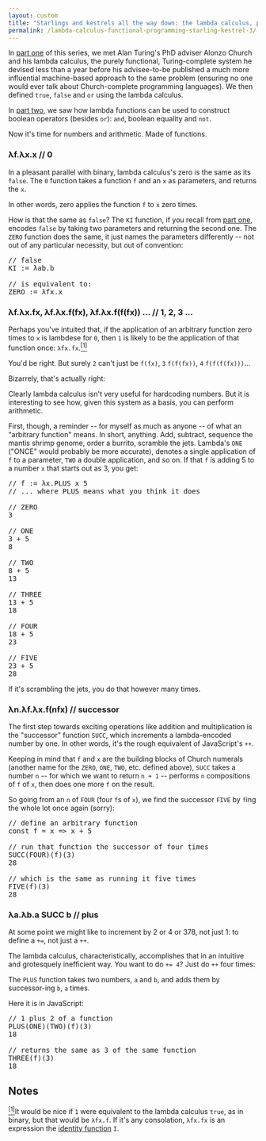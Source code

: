 ```yaml
---
layout: custom
title: "Starlings and kestrels all the way down: the lambda calculus, part iii"
permalink: /lambda-calculus-functional-programming-starling-kestrel-3/
---
```

<script src="/scripts/lambda.js"></script>

In <a href="/lambda-calculus-functional-programming-starling-kestrel-1/" target="\_blank" rel="noopener noreferrer">part one</a> of this series, we met Alan Turing's PhD adviser Alonzo Church and his lambda calculus, the purely functional, Turing-complete system he devised less than a year before his advisee-to-be published a much more influential machine-based approach to the same problem (ensuring no one would ever talk about Church-complete programming languages). We then defined `true`, `false` and `or` using the lambda calculus.

In <a href="/lambda-calculus-functional-programming-starling-kestrel-2/" target="\_blank" rel="noopener noreferrer">part two</a>, we saw how lambda functions can be used to construct boolean operators (besides `or`): `and`, boolean equality and `not`.

Now it's time for numbers and arithmetic. Made of functions.

### λf.λx.x // 0

In a pleasant parallel with binary, lambda calculus's zero is the same as its `false`. The `0` function takes a function `f` and an `x` as parameters, and returns the `x`.

In other words, zero applies the function `f` to `x` zero times.

<div class="lambda-div" id="lambda-zero">
</div>

How is that the same as `false`? The `KI` function, if you recall from <a href="/lambda-calculus-functional-programming-starling-kestrel-1#lambda-kite" target="\_blank" rel="noopener noreferrer">part one</a>, encodes `false` by taking two parameters and returning the second one. The `ZERO` function does the same, it just names the parameters differently -- not out of any particular necessity, but out of convention:

<pre class="prettyprint nocode">
// false
KI := λab.b

// is equivalent to:
ZERO := λfx.x
</pre>

### λf.λx.fx, λf.λx.f(fx), λf.λx.f(f(fx)) ... // 1, 2, 3 ...

<span id="note1top"></span>

Perhaps you've intuited that, if the application of an arbitrary function zero times to `x` is lambdese for `0`, then `1` is likely to be the application of that function once: `λfx.fx`.<a href="#note1"><sup>[1]</sup></a>

You'd be right. But surely `2` can't just be `f(fx)`, `3` `f(f(fx))`, `4` `f(f(f(fx)))`...

Bizarrely, that's actually right:

<div class="lambda-buttons" id="one-two-three">
  <div class="lambda-div" id="lambda-one" style="display:block;">
  </div>
  <div class="lambda-div" id="lambda-two" style="display:none;">
  </div>
  <div class="lambda-div" id="lambda-three" style="display:none;">
  </div>
  <div class="lambda-div" id="lambda-four" style="display:none;">
  </div>
  <div class="lambda-div" id="lambda-five" style="display:none;">
  </div>
</div>

Clearly lambda calculus isn't very useful for hardcoding numbers. But it is interesting to see how, given this system as a basis, you can perform arithmetic.

First, though, a reminder -- for myself as much as anyone -- of what an "arbitrary function" means. In short, anything. Add, subtract, sequence the mantis shrimp genome, order a burrito, scramble the jets. Lambda's `ONE` ("ONCE" would probably be more accurate), denotes a single application of `f` to a parameter, `TWO` a double application, and so on. If that `f` is adding 5 to a number `x` that starts out as 3, you get:

<pre class="prettyprint nocode">
// f := λx.PLUS x 5
// ... where PLUS means what you think it does

// ZERO
3

// ONE
3 + 5
8

// TWO
8 + 5
13

// THREE
13 + 5
18

// FOUR
18 + 5
23

// FIVE
23 + 5
28
</pre>

If it's scrambling the jets, you do that however many times.

### λn.λf.λx.f(nfx) // successor

The first step towards exciting operations like addition and multiplication is the "successor" function `SUCC`, which increments a lambda-encoded number by one. In other words, it's the rough equivalent of JavaScript's `++`.

<div class="lambda-div" id="lambda-successor">
</div>

Keeping in mind that `f` and `x` are the building blocks of Church numerals (another name for the `ZERO`, `ONE`, `TWO`, etc. defined above), `SUCC` takes a number `n` -- for which we want to return `n + 1` -- performs `n` compositions of `f` of `x`, then does one more `f` on the result.

So going from an `n` of `FOUR` (four `f`s of `x`), we find the successor `FIVE` by `f`ing the whole lot once again (sorry):

<pre class="prettyprint">
// define an arbitrary function
const f = x => x + 5

// run that function the successor of four times
SUCC(FOUR)(f)(3)
28

// which is the same as running it five times
FIVE(f)(3)
28
</pre>

### λa.λb.a SUCC b // plus

At some point we might like to increment by 2 or 4 or 378, not just 1: to define a `+=`, not just a `++`.

The lambda calculus, characteristically, accomplishes that in an intuitive and grotesquely inefficient way. You want to do `+= 4`? Just do `++` four times:

<div class="lambda-div" id="lambda-plus">
</div>

The `PLUS` function takes two numbers, `a` and `b`, and adds them by successor-ing `b`, `a` times.

Here it is in JavaScript:

<pre class="prettyprint">
// 1 plus 2 of a function
PLUS(ONE)(TWO)(f)(3)
18

// returns the same as 3 of the same function
THREE(f)(3)
18
</pre>

## Notes

<a id="note1" href="#note1top"><sup>[1]</sup></a>It would be nice if `1` were equivalent to the lambda calculus `true`, as in binary, but that would be `λfx.f`. If it's any consolation, `λfx.fx` is an expression the <a href="/lambda-calculus-functional-programming-starling-kestrel-1#lambda-ibis" target="\_blank" rel="noopener noreferrer">identity function</a> `I`.
